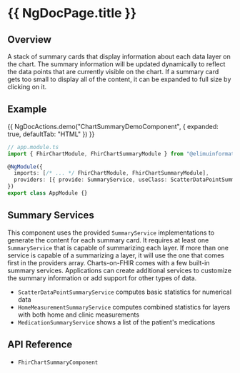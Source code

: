 # {{ NgDocPage.title }}

## Overview

A stack of summary cards that display information about each data layer on the chart. The summary information will be updated dynamically to reflect the data points that are currently visible on the chart. If a summary card gets too small to display all of the content, it can be expanded to full size by clicking on it.

## Example

{{ NgDocActions.demo("ChartSummaryDemoComponent", { expanded: true, defaultTab: "HTML" }) }}

```ts
// app.module.ts
import { FhirChartModule, FhirChartSummaryModule } from "@elimuinformatics/ngx-charts-on-fhir";

@NgModule({
  imports: [/* ... */ FhirChartModule, FhirChartSummaryModule],
  providers: [{ provide: SummaryService, useClass: ScatterDataPointSummaryService, multi: true }],
})
export class AppModule {}
```

## Summary Services

This component uses the provided `SummaryService` implementations to generate the content for each summary card. It requires at least one `SummaryService` that is capable of summarizing each layer. If more than one service is capable of a summarizing a layer, it will use the one that comes first in the providers array. Charts-on-FHIR comes with a few built-in summary services. Applications can create additional services to customize the summary information or add support for other types of data.

- `ScatterDataPointSummaryService` computes basic statistics for numerical data
- `HomeMeasurementSummaryService` computes combined statistics for layers with both home and clinic measurements
- `MedicationSummaryService` shows a list of the patient's medications

## API Reference

- `FhirChartSummaryComponent`

